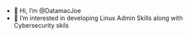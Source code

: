 - 👋 Hi, I’m @DatamacJoe
- 👀 I’m interested in developing Linux Admin Skills along with Cybersecurity skils
<!---
DatamacJoe/DatamacJoe is a ✨ special ✨ repository because its `README.md` (this file) appears on your GitHub profile.
You can click the Preview link to take a look at your changes.
--->
